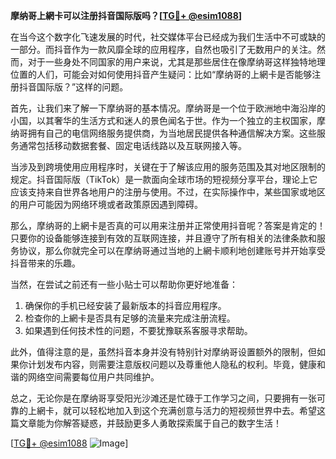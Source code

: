 **摩纳哥上網卡可以注册抖音国际版吗？[[TG💪+ @esim1088](https://t.me/s/esim1088)]**

在当今这个数字化飞速发展的时代，社交媒体平台已经成为我们生活中不可或缺的一部分。而抖音作为一款风靡全球的应用程序，自然也吸引了无数用户的关注。然而，对于一些身处不同国家的用户来说，尤其是那些居住在像摩纳哥这样独特地理位置的人们，可能会对如何使用抖音产生疑问：比如“摩纳哥的上網卡是否能够注册抖音国际版？”这样的问题。

首先，让我们来了解一下摩纳哥的基本情况。摩纳哥是一个位于欧洲地中海沿岸的小国，以其奢华的生活方式和迷人的景色闻名于世。作为一个独立的主权国家，摩纳哥拥有自己的电信网络服务提供商，为当地居民提供各种通信解决方案。这些服务通常包括移动数据套餐、固定电话线路以及互联网接入等。

当涉及到跨境使用应用程序时，关键在于了解该应用的服务范围及其对地区限制的规定。抖音国际版（TikTok）是一款面向全球市场的短视频分享平台，理论上它应该支持来自世界各地用户的注册与使用。不过，在实际操作中，某些国家或地区的用户可能因为网络环境或者政策原因遇到障碍。

那么，摩纳哥的上網卡是否真的可以用来注册并正常使用抖音呢？答案是肯定的！只要你的设备能够连接到有效的互联网连接，并且遵守了所有相关的法律条款和服务协议，那么你就完全可以在摩纳哥通过当地的上網卡顺利地创建账号并开始享受抖音带来的乐趣。

当然，在尝试之前还有一些小贴士可以帮助你更好地准备：
1. 确保你的手机已经安装了最新版本的抖音应用程序。
2. 检查你的上網卡是否具有足够的流量来完成注册流程。
3. 如果遇到任何技术性的问题，不要犹豫联系客服寻求帮助。

此外，值得注意的是，虽然抖音本身并没有特别针对摩纳哥设置额外的限制，但如果你计划发布内容，则需要注意版权问题以及尊重他人隐私的权利。毕竟，健康和谐的网络空间需要每位用户共同维护。

总之，无论你是在摩纳哥享受阳光沙滩还是忙碌于工作学习之间，只要拥有一张可靠的上網卡，就可以轻松地加入到这个充满创意与活力的短视频世界中去。希望这篇文章能为你解答疑惑，并鼓励更多人勇敢探索属于自己的数字生活！

[[TG💪+ @esim1088](https://t.me/s/esim1088) ![Image](https://i.postimg.cc/4NQfJmqS/Snipaste-2025-05-13-00-14-12.png)]